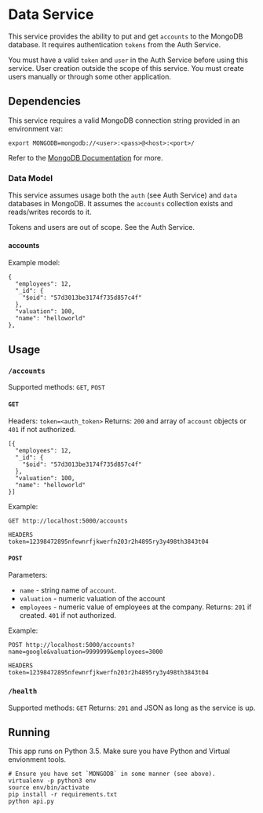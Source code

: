 # Data Service

This service provides the ability to put and get `accounts` to the MongoDB database. It requires authentication
`tokens` from the Auth Service.

You must have a valid `token` and `user` in the Auth Service before using this service. User creation outside the scope of this service. You must create users manually or through some other application.

## Dependencies
This service requires a valid MongoDB connection string provided in an environment var:

```
export MONGODB=mongodb://<user>:<pass>@<host>:<port>/
```

Refer to the [MongoDB Documentation](https://docs.mongodb.com/manual/reference/connection-string/) for more.

### Data Model

This service assumes usage both the `auth` (see Auth Service) and `data` databases
in MongoDB. It assumes the `accounts` collection exists and reads/writes records to it.

Tokens and users are out of scope. See the Auth Service.

#### accounts

Example model:
```
{
  "employees": 12,
  "_id": {
    "$oid": "57d3013be3174f735d857c4f"
  },
  "valuation": 100,
  "name": "helloworld"
},
```

## Usage

### `/accounts`

Supported methods: `GET`, `POST`

#### `GET`

Headers: `token=<auth_token>`
Returns: `200` and array of `account` objects or `401` if not authorized.
```
[{
  "employees": 12,
  "_id": {
    "$oid": "57d3013be3174f735d857c4f"
  },
  "valuation": 100,
  "name": "helloworld"
}]
```

Example:

```
GET http://localhost:5000/accounts

HEADERS
token=12398472895nfewnrfjkwerfn203r2h4895ry3y498th3843t04
```

#### `POST`

Parameters:
- `name` - string name of `account`.
- `valuation` - numeric valuation of the account
- `employees` - numeric value of employees at the company.
Returns: `201` if created. `401` if not authorized.

Example:

```
POST http://localhost:5000/accounts?name=google&valuation=9999999&employees=3000

HEADERS
token=12398472895nfewnrfjkwerfn203r2h4895ry3y498th3843t04
```

### `/health`

Supported methods: `GET`
Returns: `201` and JSON as long as the service is up.

## Running

This app runs on Python 3.5. Make sure you have Python and Virtual envionment tools.

```
# Ensure you have set `MONGODB` in some manner (see above).
virtualenv -p python3 env
source env/bin/activate
pip install -r requirements.txt
python api.py
```
